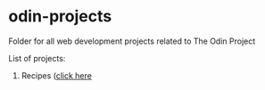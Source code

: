 # odin-projects
Folder for all web development projects related to The Odin Project

List of projects:
1. Recipes ([click here](https://obhi1kenobhi.github.io/odin-projects/recipes-project/index.html)


